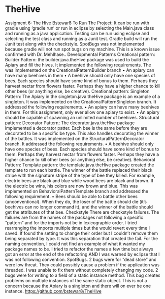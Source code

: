 # TheHive
Assigment 6: The Hive Bstewar8
To Run The Project:
It can be run with gradle using ‘gradle run’ or run in eclipse by selecting the Main.java class and running as a java application.
Testing can be run using eclipse and selecting the test class and running as a Junit test.
Gradle build will run the Junit test along with the checkstyle. SpotBugs was not implemented because gradle will not run spot bugs on my machine. This is a known issue confirmed with Dr. Mehlhase..
Developmental Patterns
Creational pattern: Builder Pattern: the builder.java.theHive package was used to build the Apiary and fill the hives. It implemented the following requirements. The was implemented on the CreationalPatternBuilder branch
• An apiary can have many beehives in them
• A beehive should only have one species of bees. Each species should have some kind of bonus to them. Perhaps they harvest nectar from flowers faster. Perhaps they have a higher chance to kill other bees (or anything else, be creative).
Creational pattern: Singleton Pattern: The Apiary in the singleton.java.theHive package is an example of a singleton. It was implemented on the CreationalPatternSingleton branch. It addressed the following requirements.
• An apiary can have many beehives in them. For this assignment, only ever allow one apiary to exist.
• An apiary should be capable of spawning an unlimited number of beehives.
Structural pattern: Decorator Pattern; The decorator.java.theHive package implemented a decorator patter. Each bee is the same before they are decorated to be a specific be type. This also handles decorating the winner of the battles. It was implemented on the StructuralPatternDecorator branch.
It addressed the following requirements.
• A beehive should only have one species of bees. Each species should have some kind of bonus to them. Perhaps they harvest nectar from flowers faster. Perhaps they have a higher chance to kill other bees (or anything else, be creative).
Behavioral Pattern: Template pattern: the template.java.theHive package created the template to run each battle. The winner of the battle replaced their black stripe with the signature stripe of the type of
bee they killed. For example, electric bees are black and blue while wood bees are black and brown. If the electric be wins, his colors are now brown and blue. This was implemented on BehavioralPatternTemplate branch and addressed the following requirement.
• Bees should be able to battle other bees (unconventional). When they do, the loser of the battle should die (it’s beehives can no longer command it), and the winner of the battle should get the attributes of that bee.
Checkstyle
There are checkstyle failures. The failures are from the names of the packages not following a specific “pattern” and for the imports not be in lexicographic order. I tried rearranging the imports multiple times but the would revert every time I saved. If found the setting to change their order but I couldn’t remove them being separated by type. It was this separation that created the fail. For the naming convention, I could not find an example of what it wanted my package names to be. I tried to refactor the names a few time but always got an error at the end of the refactoring AND I was warned by eclipse that I was not following convention.
SpotBugs.
2 bugs were for “dead store” and were low threat. They could possibly cause a problem if the application was threaded. I was unable to fix them without completely changing my code.
2 bugs were for writing to a field of a static instance method. This bug creates problems on multiple instances of the same static object. This is not a concern because the Apiary is a singleton and there will on ever be one instance.
https://github.com/bstewar8/TheHive
